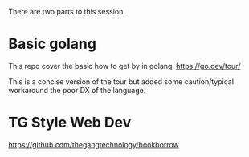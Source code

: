 There are two parts to this session.

# Basic golang

This repo cover the basic how to get by in golang.
https://go.dev/tour/

This is a concise version of the tour but added some caution/typical workaround
the poor DX of the language.


# TG Style Web Dev
https://github.com/thegangtechnology/bookborrow